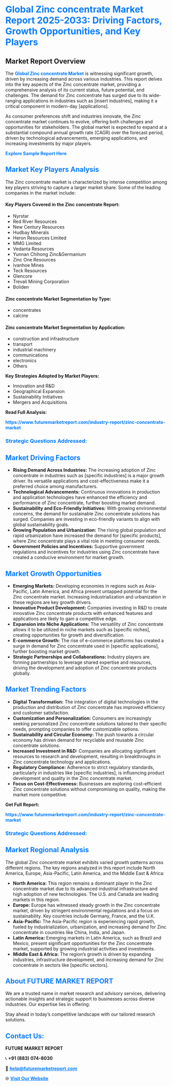 <h1 style="color: #007BFF;">Global Zinc concentrate Market Report 2025-2033: Driving Factors, Growth Opportunities, and Key Players</h1>

<section id="overview">
<h2>Market Report Overview</h2>
<p>The <a href="https://www.futuremarketreport.com/industry-report/zinc-concentrate-market" style="color: #007BFF; text-decoration: none;"><strong>Global Zinc concentrate Market</strong></a> is witnessing significant growth, driven by increasing demand across various industries. This report delves into the key aspects of the Zinc concentrate market, providing a comprehensive analysis of its current status, future potential, and challenges. The demand for Zinc concentrate has surged due to its wide-ranging applications in industries such as [insert industries], making it a critical component in modern-day [applications].</p>
<p>As consumer preferences shift and industries innovate, the Zinc concentrate market continues to evolve, offering both challenges and opportunities for stakeholders. The global market is expected to expand at a substantial compound annual growth rate (CAGR) over the forecast period, driven by technological advancements, emerging applications, and increasing investments by major players.</p>
</section>

<section id="overview">
<p><a href="https://www.futuremarketreport.com/request-sample/reportId=105486" style="color: #007BFF; text-decoration: none;"><strong>Explore Sample Report Here</strong></a></p>
</section>

<section id="key-players">
<h2 style="color: #007BFF;">Market Key Players Analysis</h2>
<p>The Zinc concentrate market is characterized by intense competition among key players striving to capture a larger market share. Some of the leading companies in the market include:</p>
<h4>Key Players Covered in the Zinc concentrate Report:</h4>
<ul><li>Nyrstar</li><li>Red River Resources</li><li>New Century Resources</li><li>Hudbay Minerals</li><li>Heron Resources Limited</li><li>MMG Limited</li><li>Vedanta Resources</li><li>Yunnan Chihong Zinc&amp;Germanium</li><li>Zinc One Resources</li><li>Ivanhoe Mines</li><li>Teck Resources</li><li>Glencore</li><li>Trevali Mining Corporation</li><li>Boliden</li></ul>
<h4>Zinc concentrate Market Segmentation by Type:</h4>
<ul><li>concentrates</li><li>calcine</li></ul>

<h4>Zinc concentrate Market Segmentation by Application:</h4>
<ul><li>construction and infrastructure</li><li>transport</li><li>industrial machinery</li><li>communications</li><li>electronics</li><li>Others</li></ul>
<p><strong>Key Strategies Adopted by Market Players:</strong></p>
<ul>
<li>Innovation and R&D</li>
<li>Geographical Expansion</li>
<li>Sustainability Initiatives</li>
<li>Mergers and Acquisitions</li>
</ul>
</section>

<section>
<p><strong>Read Full Analysis: </strong></p><a href="https://www.futuremarketreport.com/industry-report/zinc-concentrate-market" style="color: #007BFF; text-decoration: none;"><strong>https://www.futuremarketreport.com/industry-report/zinc-concentrate-market</strong></a>
<h3 style="color: #007BFF;">Strategic Questions Addressed:</h3>
</section>

<section id="driving-factors">
<h2 style="color: #007BFF;">Market Driving Factors</h2>
<ul>
<li><strong>Rising Demand Across Industries:</strong> The increasing adoption of Zinc concentrate in industries such as [specific industries] is a major growth driver. Its versatile applications and cost-effectiveness make it a preferred choice among manufacturers.</li>
<li><strong>Technological Advancements:</strong> Continuous innovations in production and application technologies have enhanced the efficiency and performance of Zinc concentrate, further boosting market demand.</li>
<li><strong>Sustainability and Eco-Friendly Initiatives:</strong> With growing environmental concerns, the demand for sustainable Zinc concentrate solutions has surged. Companies are investing in eco-friendly variants to align with global sustainability goals.</li>
<li><strong>Growing Population and Urbanization:</strong> The rising global population and rapid urbanization have increased the demand for [specific products], where Zinc concentrate plays a vital role in meeting consumer needs.</li>
<li><strong>Government Policies and Incentives:</strong> Supportive government regulations and incentives for industries using Zinc concentrate have created a conducive environment for market growth.</li>
</ul>
</section>

<section id="growth-opportunities">
<h2 style="color: #007BFF;">Market Growth Opportunities</h2>
<ul>
<li><strong>Emerging Markets:</strong> Developing economies in regions such as Asia-Pacific, Latin America, and Africa present untapped potential for the Zinc concentrate market. Increasing industrialization and urbanization in these regions are key growth drivers.</li>
<li><strong>Innovative Product Development:</strong> Companies investing in R&D to create innovative Zinc concentrate products with enhanced features and applications are likely to gain a competitive edge.</li>
<li><strong>Expansion into Niche Applications:</strong> The versatility of Zinc concentrate allows it to be utilized in niche markets such as [specific niches], creating opportunities for growth and diversification.</li>
<li><strong>E-commerce Growth:</strong> The rise of e-commerce platforms has created a surge in demand for Zinc concentrate used in [specific applications], further boosting market growth.</li>
<li><strong>Strategic Partnerships and Collaborations:</strong> Industry players are forming partnerships to leverage shared expertise and resources, driving the development and adoption of Zinc concentrate products globally.</li>
</ul>
</section>

<section id="trending-factors">
<h2 style="color: #007BFF;">Market Trending Factors</h2>
<ul>
<li><strong>Digital Transformation:</strong> The integration of digital technologies in the production and distribution of Zinc concentrate has improved efficiency and customer satisfaction.</li>
<li><strong>Customization and Personalization:</strong> Consumers are increasingly seeking personalized Zinc concentrate solutions tailored to their specific needs, prompting companies to offer customizable options.</li>
<li><strong>Sustainability and Circular Economy:</strong> The push towards a circular economy has driven demand for recyclable and reusable Zinc concentrate solutions.</li>
<li><strong>Increased Investment in R&D:</strong> Companies are allocating significant resources to research and development, resulting in breakthroughs in Zinc concentrate technology and applications.</li>
<li><strong>Regulatory Compliance:</strong> Adherence to strict regulatory standards, particularly in industries like [specific industries], is influencing product development and quality in the Zinc concentrate market.</li>
<li><strong>Focus on Cost-Effectiveness:</strong> Businesses are exploring cost-efficient Zinc concentrate solutions without compromising on quality, making the market more competitive.</li>
</ul>
</section>

<section>
<p><strong>Get Full Report: </strong></p><a href="https://www.futuremarketreport.com/industry-report/zinc-concentrate-market" style="color: #007BFF; text-decoration: none;"><strong>https://www.futuremarketreport.com/industry-report/zinc-concentrate-market</strong></a>
<h3 style="color: #007BFF;">Strategic Questions Addressed:</h3>
</section>


<section id="regional-analysis">
<h2 style="color: #007BFF;">Market Regional Analysis</h2>
<p>The global Zinc concentrate market exhibits varied growth patterns across different regions. The key regions analyzed in this report include North America, Europe, Asia-Pacific, Latin America, and the Middle East & Africa:</p>
<ul>
<li><strong>North America:</strong> This region remains a dominant player in the Zinc concentrate market due to its advanced industrial infrastructure and high adoption of new technologies. The U.S. and Canada are leading markets in this region.</li>
<li><strong>Europe:</strong> Europe has witnessed steady growth in the Zinc concentrate market, driven by stringent environmental regulations and a focus on sustainability. Key countries include Germany, France, and the U.K.</li>
<li><strong>Asia-Pacific:</strong> The Asia-Pacific region is experiencing rapid growth, fueled by industrialization, urbanization, and increasing demand for Zinc concentrate in countries like China, India, and Japan.</li>
<li><strong>Latin America:</strong> Emerging markets in Latin America, such as Brazil and Mexico, present significant opportunities for the Zinc concentrate market, supported by growing industrial activities and investments.</li>
<li><strong>Middle East & Africa:</strong> The region’s growth is driven by expanding industries, infrastructure development, and increasing demand for Zinc concentrate in sectors like [specific sectors].</li>
</ul>
</section>

<footer>
<h2 style="color: #007BFF;">About FUTURE MARKET REPORT</h2>
<p>We are a trusted name in market research and advisory services, delivering actionable insights and strategic support to businesses across diverse industries. Our expertise lies in offering:</p>

<p>Stay ahead in today’s competitive landscape with our tailored research solutions.</p>

<h2 style="color: #007BFF;">Contact Us:</h2>
<p><strong>FUTURE MARKET REPORT</strong></p>
<p>📞 <strong>+91 (883) 074-8030</strong></p>
<p>📧 <strong><a href="mailto:help@futuremarketreport.com" style="color: #007BFF;">help@futuremarketreport.com</a></strong></p>
<p>🌐 <strong><a href="https://www.futuremarketreport.com/" style="color: #007BFF;">Visit Our Website</a></strong></p>
</footer>